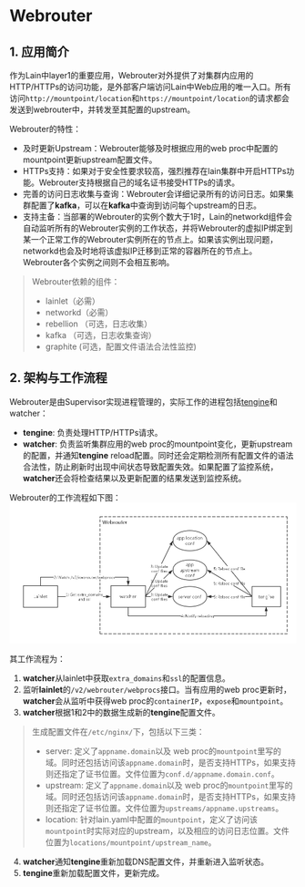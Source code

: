 # Webrouter

## 1. 应用简介
作为Lain中layer1的重要应用，Webrouter对外提供了对集群内应用的HTTP/HTTPs的访问功能，是外部客户端访问Lain中Web应用的唯一入口。所有访问`http://mountpoint/location`和`https://mountpoint/location`的请求都会发送到webrouter中，并转发至其配置的upstream。

Webrouter的特性：
- 及时更新Upstream：Webrouter能够及时根据应用的web proc中配置的mountpoint更新upstream配置文件。
- HTTPs支持：如果对于安全性要求较高，强烈推荐在lain集群中开启HTTPs功能。Webrouter支持根据自己的域名证书接受HTTPs的请求。
- 完善的访问日志收集与查询：Webrouter会详细记录所有的访问日志。如果集群配置了**kafka**，可以在**kafka**中查询到访问每个upstream的日志。
- 支持主备：当部署的Webrouter的实例个数大于1时，Lain的networkd组件会自动监听所有的Webrouter实例的工作状态，并将Webrouter的虚拟IP绑定到某一个正常工作的Webrouter实例所在的节点上。如果该实例出现问题，networkd也会及时地将该虚拟IP迁移到正常的容器所在的节点上。Webrouter各个实例之间则不会相互影响。

> Webrouter依赖的组件：
> - lainlet（必需）
> - networkd（必需）
> - rebellion （可选，日志收集）
> - kafka （可选，日志收集查询）
> - graphite (可选，配置文件语法合法性监控)


## 2. 架构与工作流程
Webrouter是由Supervisor实现进程管理的，实际工作的进程包括[tengine](http://tengine.taobao.org/)和watcher：
- **tengine**:  负责处理HTTP/HTTPs请求。
- **watcher**: 负责监听集群应用的web proc的mountpoint变化，更新upstream的配置，并通知**tengine** reload配置。同时还会定期检测所有配置文件的语法合法性，防止刷新时出现中间状态导致配置失效。如果配置了监控系统，**watcher**还会将检查结果以及更新配置的结果发送到监控系统。

Webrouter的工作流程如下图：
![Webrouter工作流程](img/webrouter/webrouter.png)

其工作流程为：
1.  **watcher**从lainlet中获取`extra_domains`和`ssl`的配置信息。
2.  监听**lainlet**的`/v2/webrouter/webprocs`接口。当有应用的web proc更新时， **watcher**会从监听中获得web proc的`containerIP`，`expose`和`mountpoint`。
3.  **watcher**根据1和2中的数据生成新的**tengine**配置文件。

> 生成配置文件在`/etc/nginx/`下，包括以下三类：
> - server: 定义了`appname.domain`以及 web proc的`mountpoint`里写的域。同时还包括访问该`appname.domain`时，是否支持HTTPs，如果支持则还指定了证书位置。文件位置为`conf.d/appname.domain.conf`。
> - upstream: 定义了`appname.domain`以及 web proc的`mountpoint`里写的域。同时还包括访问该`appname.domain`时，是否支持HTTPs，如果支持则还指定了证书位置。文件位置为`upstreams/appname.upstreams`。
> - location: 针对lain.yaml中配置的`mountpoint`，定义了访问该`mountpoint`时实际对应的upstream，以及相应的访问日志位置。文件位置为`locations/mountpoint/upstream_name`。

4.  **watcher**通知**tengine**重新加载DNS配置文件，并重新进入监听状态。
5.  **tengine**重新加载配置文件，更新完成。
